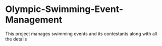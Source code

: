 # Olympic-Swimming-Event-Management
This project manages swimming events and its contestants along with all the details
